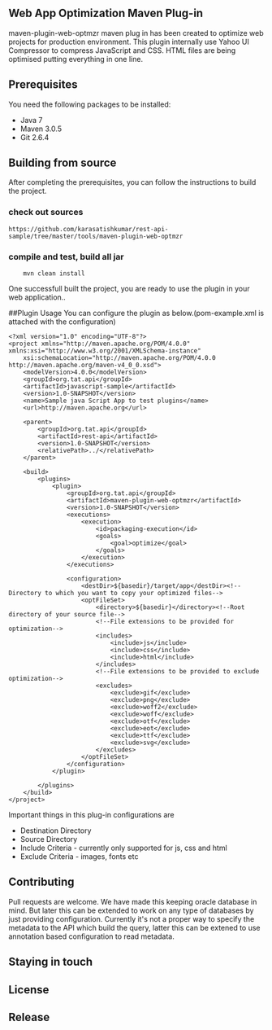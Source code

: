 ## Web App Optimization Maven Plug-in
maven-plugin-web-optmzr maven plug in has been created to optimize web projects for production environment. This plugin internally use Yahoo UI Compressor to compress JavaScript and CSS. HTML files are being optimised putting everything in one line.


## Prerequisites
You need the following packages to be installed:
* Java 7
* Maven 3.0.5
* Git 2.6.4

## Building from source
After completing the prerequisites, you can follow the instructions to build the project.

### check out sources

	https://github.com/karasatishkumar/rest-api-sample/tree/master/tools/maven-plugin-web-optmzr

### compile and test, build all jar

		mvn clean install

One successfull built the project, you are ready to use the plugin in your web application..

##Plugin Usage
You can configure the plugin as below.(pom-example.xml is attached with the configuration)
	
	<?xml version="1.0" encoding="UTF-8"?>
	<project xmlns="http://maven.apache.org/POM/4.0.0" xmlns:xsi="http://www.w3.org/2001/XMLSchema-instance"
		xsi:schemaLocation="http://maven.apache.org/POM/4.0.0 http://maven.apache.org/maven-v4_0_0.xsd">
		<modelVersion>4.0.0</modelVersion>
		<groupId>org.tat.api</groupId>
		<artifactId>javascript-sample</artifactId>
		<version>1.0-SNAPSHOT</version>
		<name>Sample java Script App to test plugins</name>
		<url>http://maven.apache.org</url>
	
		<parent>
			<groupId>org.tat.api</groupId>
			<artifactId>rest-api</artifactId>
			<version>1.0-SNAPSHOT</version>
			<relativePath>../</relativePath>
		</parent>
	
		<build>
			<plugins>
				<plugin>
					<groupId>org.tat.api</groupId>
					<artifactId>maven-plugin-web-optmzr</artifactId>
					<version>1.0-SNAPSHOT</version>
					<executions>
						<execution>
							<id>packaging-execution</id>
							<goals>
								<goal>optimize</goal>
							</goals>
						</execution>
					</executions>
	
					<configuration>
						<destDir>${basedir}/target/app</destDir><!--Directory to which you want to copy your optimized files-->
						<optFileSet>
							<directory>${basedir}</directory><!--Root directory of your source file-->
							<!--File extensions to be provided for optimization-->
							<includes>
								<include>js</include>
								<include>css</include>
								<include>html</include>
							</includes>
							<!--File extensions to be provided to exclude optimization-->
							<excludes>
								<exclude>gif</exclude>
								<exclude>png</exclude>
								<exclude>woff2</exclude>
								<exclude>woff</exclude>
								<exclude>otf</exclude>
								<exclude>eot</exclude>
								<exclude>ttf</exclude>
								<exclude>svg</exclude>
							</excludes>
						</optFileSet>
					</configuration>
				</plugin>
	
			</plugins>
		</build>
	</project>

Important things in this plug-in configurations are 
* Destination Directory
* Source Directory
* Include Criteria - currently only supported for js, css and html
* Exclude Criteria - images, fonts etc

## Contributing
Pull requests are welcome. We have made this keeping oracle database in mind. But later this can be extended to work on any type of databases by just providing configuration. Currently it's not a proper way to specify the metadata to the API which build the query, latter this can be extened to use annotation based configuration to read metadata.

## Staying in touch

## License

## Release



